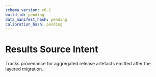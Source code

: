 ```yaml
---
schema_version: v6.1
build_id: pending
data_manifest_hash: pending
calibration_hash: pending
---
```


# Results Source Intent

Tracks provenance for aggregated release artefacts emitted after the layered migration.
